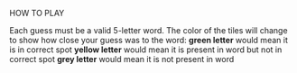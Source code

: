 HOW TO PLAY

Each guess must be a valid 5-letter word.
The color of the tiles will change to show how close your guess was to the word:
**green letter** would mean it is in correct spot
**yellow letter** would mean it is present in word but not in correct spot 
**grey letter** would mean it is not present in word
